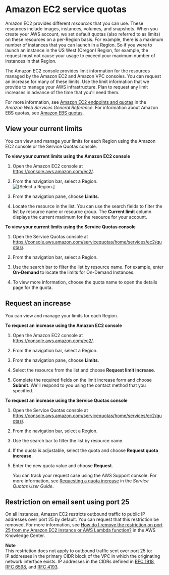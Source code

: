 # Amazon EC2 service quotas<a name="ec2-resource-limits"></a>

Amazon EC2 provides different *resources* that you can use\. These resources include images, instances, volumes, and snapshots\. When you create your AWS account, we set default quotas \(also referred to as limits\) on these resources on a per\-Region basis\. For example, there is a maximum number of instances that you can launch in a Region\. So if you were to launch an instance in the US West \(Oregon\) Region, for example, the request must not cause your usage to exceed your maximum number of instances in that Region\.

The Amazon EC2 console provides limit information for the resources managed by the Amazon EC2 and Amazon VPC consoles\. You can request an increase for many of these limits\. Use the limit information that we provide to manage your AWS infrastructure\. Plan to request any limit increases in advance of the time that you'll need them\.

For more information, see [Amazon EC2 endpoints and quotas](https://docs.aws.amazon.com/general/latest/gr/ec2-service.html) in the *Amazon Web Services General Reference*\. For information about Amazon EBS quotas, see [Amazon EBS quotas](ebs-resource-quotas.md)\.

## View your current limits<a name="view-limits"></a>

You can view and manage your limits for each Region using the Amazon EC2 console or the Service Quotas console\.

**To view your current limits using the Amazon EC2 console**

1. Open the Amazon EC2 console at [https://console\.aws\.amazon\.com/ec2/](https://console.aws.amazon.com/ec2/)\.

1. From the navigation bar, select a Region\.  
![\[Select a Region.\]](http://docs.aws.amazon.com/AWSEC2/latest/UserGuide/images/EC2_select_region.png)

1. From the navigation pane, choose **Limits**\.

1. Locate the resource in the list\. You can use the search fields to filter the list by resource name or resource group\. The **Current limit** column displays the current maximum for the resource for your account\.

**To view your current limits using the Service Quotas console**

1. Open the Service Quotas console at [https://console\.aws\.amazon\.com/servicequotas/home/services/ec2/quotas/](https://console.aws.amazon.com/servicequotas/home/services/ec2/quotas/)\.

1. From the navigation bar, select a Region\.

1. Use the search bar to filter the list by resource name\. For example, enter **On\-Demand** to locate the limits for On\-Demand Instances\.

1. To view more information, choose the quota name to open the details page for the quota\.

## Request an increase<a name="request-increase"></a>

You can view and manage your limits for each Region\.

**To request an increase using the Amazon EC2 console**

1. Open the Amazon EC2 console at [https://console\.aws\.amazon\.com/ec2/](https://console.aws.amazon.com/ec2/)\.

1. From the navigation bar, select a Region\.

1. From the navigation pane, choose **Limits**\.

1. Select the resource from the list and choose **Request limit increase**\.

1. Complete the required fields on the limit increase form and choose **Submit**\. We'll respond to you using the contact method that you specified\.

**To request an increase using the Service Quotas console**

1. Open the Service Quotas console at [https://console\.aws\.amazon\.com/servicequotas/home/services/ec2/quotas/](https://console.aws.amazon.com/servicequotas/home/services/ec2/quotas/)\.

1. From the navigation bar, select a Region\.

1. Use the search bar to filter the list by resource name\.

1. If the quota is adjustable, select the quota and choose **Request quota increase**\.

1. Enter the new quota value and choose **Request**\.

   You can track your request case using the AWS Support console\. For more information, see [Requesting a quota increase](https://docs.aws.amazon.com/servicequotas/latest/userguide/request-quota-increase.html) in the *Service Quotas User Guide*\.

## Restriction on email sent using port 25<a name="port-25-throttle"></a>

On all instances, Amazon EC2 restricts outbound traffic to public IP addresses over port 25 by default\. You can request that this restriction be removed\. For more information, see [How do I remove the restriction on port 25 from my Amazon EC2 instance or AWS Lambda function?](https://aws.amazon.com/premiumsupport/knowledge-center/ec2-port-25-throttle/) in the AWS Knowledge Center\.

**Note**  
This restriction does not apply to outbound traffic sent over port 25 to:  
IP addresses in the primary CIDR block of the VPC in which the originating network interface exists\.
IP addresses in the CIDRs defined in [ RFC 1918](https://datatracker.ietf.org/doc/html/rfc1918), [RFC 6598](https://datatracker.ietf.org/doc/html/rfc6598), and [ RFC 4193](https://datatracker.ietf.org/doc/html/rfc4193)\.